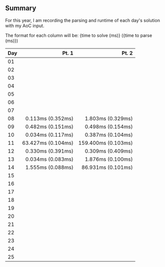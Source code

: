## Summary

For this year, I am recording the parsing and runtime of each day's solution with my AoC input.

The format for each column will be:
{time to solve (ms)} ({time to parse (ms)})

| Day |              Pt. 1 |               Pt. 2 |
| --- | -----------------: | ------------------: |
| 01  |                    |                     |
| 02  |                    |                     |
| 03  |                    |                     |
| 04  |                    |                     |
| 05  |                    |                     |
| 06  |                    |                     |
| 07  |                    |                     |
| 08  |  0.113ms (0.352ms) |   1.803ms (0.329ms) |
| 09  |  0.482ms (0.151ms) |   0.498ms (0.154ms) |
| 10  |  0.034ms (0.117ms) |   0.387ms (0.104ms) |
| 11  | 63.427ms (0.104ms) | 159.400ms (0.103ms) |
| 12  |  0.330ms (0.391ms) |   0.309ms (0.409ms) |
| 13  |  0.034ms (0.083ms) |   1.876ms (0.100ms) |
| 14  |  1.555ms (0.088ms) |  86.931ms (0.101ms) |
| 15  |                    |                     |
| 16  |                    |                     |
| 17  |                    |                     |
| 18  |                    |                     |
| 19  |                    |                     |
| 20  |                    |                     |
| 21  |                    |                     |
| 22  |                    |                     |
| 23  |                    |                     |
| 24  |                    |                     |
| 25  |                    |                     |
